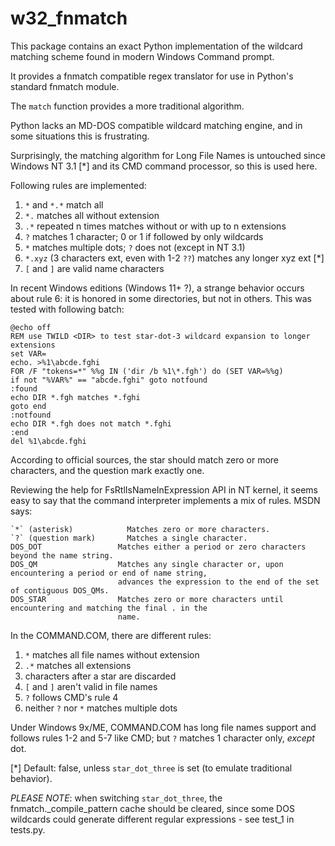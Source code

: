 w32_fnmatch
===========

This package contains an exact Python implementation of the wildcard matching
scheme found in modern Windows Command prompt.

It provides a fnmatch compatible regex translator for use in
Python's standard fnmatch module.

The `match` function provides a more traditional algorithm.

Python lacks an MD-DOS compatible wildcard matching engine, and in some
situations this is frustrating.

Surprisingly, the matching algorithm for Long File Names is untouched since
Windows NT 3.1 [*] and its CMD command processor, so this is used here.

Following rules are implemented:

   1. `*` and `*.*` match all
   2. `*.` matches all without extension
   3. `.*` repeated n times matches without or with up to n extensions
   4. `?` matches 1 character; 0 or 1 if followed by only wildcards
   5. `*` matches multiple dots; `?` does not (except in NT 3.1)
   6. `*.xyz` (3 characters ext, even with 1-2 `??`) matches any longer xyz ext [*]
   7. `[` and `]` are valid name characters

In recent Windows editions (Windows 11+ ?), a strange behavior occurs about rule 6:
it is honored in some directories, but not in others. This was tested with following batch:

```
@echo off
REM use TWILD <DIR> to test star-dot-3 wildcard expansion to longer extensions
set VAR=
echo. >%1\abcde.fghi
FOR /F "tokens=*" %%g IN ('dir /b %1\*.fgh') do (SET VAR=%%g)
if not "%VAR%" == "abcde.fghi" goto notfound
:found
echo DIR *.fgh matches *.fghi
goto end
:notfound
echo DIR *.fgh does not match *.fghi
:end
del %1\abcde.fghi
```


According to official sources, the star should match zero or more characters,
and the question mark exactly one.

Reviewing the help for FsRtlIsNameInExpression API in NT kernel, it seems
easy to say that the command interpreter implements a mix of rules. MSDN says:

	`*` (asterisk)            Matches zero or more characters.
	`?` (question mark)       Matches a single character.
	DOS_DOT                 Matches either a period or zero characters beyond the name string.
	DOS_QM                  Matches any single character or, upon encountering a period or end of name string,
							advances the expression to the end of the set of contiguous DOS_QMs.
	DOS_STAR                Matches zero or more characters until encountering and matching the final . in the
							name.

In the COMMAND.COM, there are different rules:

   1. `*` matches all file names without extension
   2. `.*` matches all extensions
   3. characters after a star are discarded
   4. `[` and `]` aren't valid in file names
   5. `?` follows CMD's rule 4
   6. neither `?` nor `*` matches multiple dots

Under Windows 9x/ME, COMMAND.COM has long file names support and follows
rules 1-2 and 5-7 like CMD; but `?` matches 1 character only, _except_ dot.



[*] Default: false, unless `star_dot_three` is set (to emulate traditional behavior).

*PLEASE NOTE*: when switching `star_dot_three`, the fnmatch._compile_pattern
cache should be cleared, since some DOS wildcards could generate different
regular expressions - see test_1 in tests.py.
